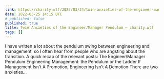 ```yaml
---
link: https://charity.wtf/2022/03/24/twin-anxieties-of-the-engineer-manager-pendulum/
date: 2022-03-25 14:15 UTC
# published: false
published: true
title: Twin Anxieties of the Engineer/Manager Pendulum – charity.wtf
tags: []
---
```


I have written a lot about the pendulum swing between engineering and management, so I often hear from people who are angsting about the transition. A quick recap of the relevant posts: The Engineer/Manager Pendulum Engineering Management: the Pendulum or the Ladder If Management Isn't A Promotion, Engineering Isn't A Demotion There are two anxieties…

